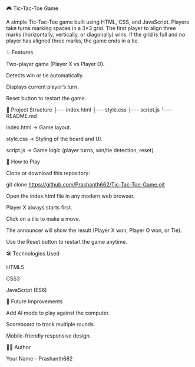 🎮 Tic-Tac-Toe Game

A simple Tic-Tac-Toe game built using HTML, CSS, and JavaScript.
Players take turns marking spaces in a 3×3 grid. The first player to align three marks (horizontally, vertically, or diagonally) wins. If the grid is full and no player has aligned three marks, the game ends in a tie.

✨ Features

Two-player game (Player X vs Player O).

Detects win or tie automatically.

Displays current player’s turn.

Reset button to restart the game.

📂 Project Structure
├── index.html
├── style.css
├── script.js
└── README.md


index.html → Game layout.

style.css → Styling of the board and UI.

script.js → Game logic (player turns, win/tie detection, reset).

🚀 How to Play

Clone or download this repository:

git clone https://github.com/Prashanth662/Tic-Tac-Toe-Game.git


Open the index.html file in any modern web browser.

Player X always starts first.

Click on a tile to make a move.

The announcer will show the result (Player X won, Player O won, or Tie).

Use the Reset button to restart the game anytime.

🛠️ Technologies Used

HTML5

CSS3

JavaScript (ES6)

📌 Future Improvements

Add AI mode to play against the computer.

Scoreboard to track multiple rounds.

Mobile-friendly responsive design.

👨‍💻 Author

Your Name – Prashanth662
